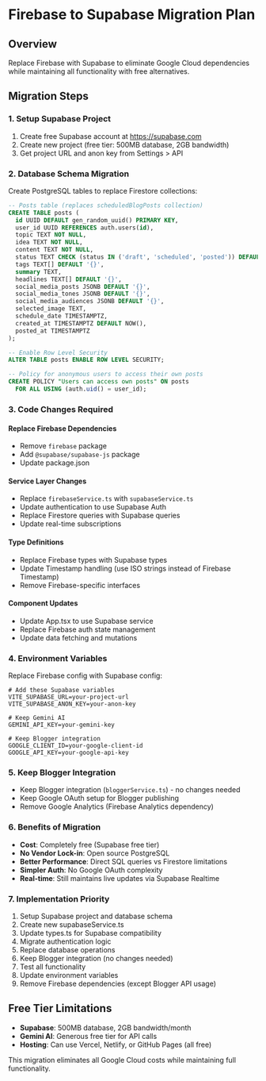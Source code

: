 # Firebase to Supabase Migration Plan

## Overview
Replace Firebase with Supabase to eliminate Google Cloud dependencies while maintaining all functionality with free alternatives.

## Migration Steps

### 1. Setup Supabase Project
1. Create free Supabase account at https://supabase.com
2. Create new project (free tier: 500MB database, 2GB bandwidth)
3. Get project URL and anon key from Settings > API

### 2. Database Schema Migration
Create PostgreSQL tables to replace Firestore collections:

```sql
-- Posts table (replaces scheduledBlogPosts collection)
CREATE TABLE posts (
  id UUID DEFAULT gen_random_uuid() PRIMARY KEY,
  user_id UUID REFERENCES auth.users(id),
  topic TEXT NOT NULL,
  idea TEXT NOT NULL,
  content TEXT NOT NULL,
  status TEXT CHECK (status IN ('draft', 'scheduled', 'posted')) DEFAULT 'draft',
  tags TEXT[] DEFAULT '{}',
  summary TEXT,
  headlines TEXT[] DEFAULT '{}',
  social_media_posts JSONB DEFAULT '{}',
  social_media_tones JSONB DEFAULT '{}',
  social_media_audiences JSONB DEFAULT '{}',
  selected_image TEXT,
  schedule_date TIMESTAMPTZ,
  created_at TIMESTAMPTZ DEFAULT NOW(),
  posted_at TIMESTAMPTZ
);

-- Enable Row Level Security
ALTER TABLE posts ENABLE ROW LEVEL SECURITY;

-- Policy for anonymous users to access their own posts
CREATE POLICY "Users can access own posts" ON posts
  FOR ALL USING (auth.uid() = user_id);
```

### 3. Code Changes Required

#### Replace Firebase Dependencies
- Remove `firebase` package
- Add `@supabase/supabase-js` package
- Update package.json

#### Service Layer Changes
- Replace `firebaseService.ts` with `supabaseService.ts`
- Update authentication to use Supabase Auth
- Replace Firestore queries with Supabase queries
- Update real-time subscriptions

#### Type Definitions
- Replace Firebase types with Supabase types
- Update Timestamp handling (use ISO strings instead of Firebase Timestamp)
- Remove Firebase-specific interfaces

#### Component Updates
- Update App.tsx to use Supabase service
- Replace Firebase auth state management
- Update data fetching and mutations

### 4. Environment Variables
Replace Firebase config with Supabase config:

```env
# Add these Supabase variables
VITE_SUPABASE_URL=your-project-url
VITE_SUPABASE_ANON_KEY=your-anon-key

# Keep Gemini AI
GEMINI_API_KEY=your-gemini-key

# Keep Blogger integration
GOOGLE_CLIENT_ID=your-google-client-id
GOOGLE_API_KEY=your-google-api-key
```

### 5. Keep Blogger Integration
- Keep Blogger integration (`bloggerService.ts`) - no changes needed
- Keep Google OAuth setup for Blogger publishing
- Remove Google Analytics (Firebase Analytics dependency)

### 6. Benefits of Migration
- **Cost**: Completely free (Supabase free tier)
- **No Vendor Lock-in**: Open source PostgreSQL
- **Better Performance**: Direct SQL queries vs Firestore limitations
- **Simpler Auth**: No Google OAuth complexity
- **Real-time**: Still maintains live updates via Supabase Realtime

### 7. Implementation Priority
1. Setup Supabase project and database schema
2. Create new supabaseService.ts
3. Update types.ts for Supabase compatibility
4. Migrate authentication logic
5. Replace database operations
6. Keep Blogger integration (no changes needed)
7. Test all functionality
8. Update environment variables
9. Remove Firebase dependencies (except Blogger API usage)

## Free Tier Limitations
- **Supabase**: 500MB database, 2GB bandwidth/month
- **Gemini AI**: Generous free tier for API calls
- **Hosting**: Can use Vercel, Netlify, or GitHub Pages (all free)

This migration eliminates all Google Cloud costs while maintaining full functionality.